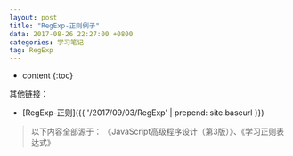 ```yaml
---
layout: post
title: "RegExp-正则例子"
data: 2017-08-26 22:27:00 +0800
categories: 学习笔记
tag: RegExp
---
```

* content
{:toc}

 其他链接：

 + [RegExp-正则]({{ '/2017/09/03/RegExp' | prepend: site.baseurl }})

> 以下内容全部源于： 《JavaScript高级程序设计（第3版）》、《学习正则表达式》

<!-- more -->

